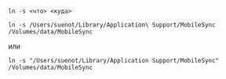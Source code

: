 ```ln -s <что> <куда>```

```ln -s /Users/suenot/Library/Application\ Support/MobileSync /Volumes/data/MobileSync```

или

```ln -s "/Users/suenot/Library/Application Support/MobileSync" /Volumes/data/MobileSync```
